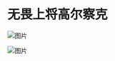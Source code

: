 # 无畏上将高尔察克
![图片](https://user-images.githubusercontent.com/84896436/166930289-1b6829da-6442-4775-8b2f-e9e8c0a14e0a.png)

![图片](https://user-images.githubusercontent.com/84896436/166930743-47e27f71-00dd-47aa-a503-f4c6a5877a2b.png)
